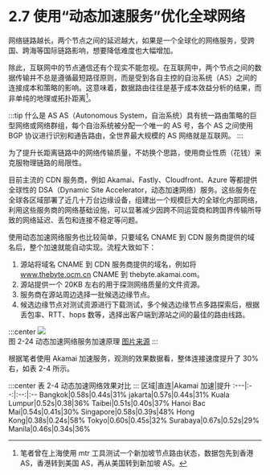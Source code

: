 # 2.7 使用“动态加速服务”优化全球网络

网络链路越长，两个节点之间的延迟越大，如果是一个全球化的网络服务，受跨国、跨海等国际链路影响，想要降低难度也大幅增加。


除此，互联网中的节点通信还有个现实不能忽视。在互联网中，两个节点之间的数据传输并不总是遵循最短路径原则，而是受到各自主控的自治系统（AS）之间的连接成本和策略的影响。这意味着，数据路由往往是基于成本效益分析的结果，而非单纯的地理或拓扑距离[^1]。

:::tip 什么是 AS
AS（Autonomous System，自治系统）具有统一路由策略的巨型网络或网络群组，每个自治系统被分配一个唯一的 AS 号，各个 AS 之间使用 BGP 协议进行识别和通告路由，全世界最大规模的 AS 网络就是互联网。
:::

为了提升长距离链路中的网络传输质量，不妨换个思路，使用商业性质（花钱）来克服物理链路的局限性。

目前主流的 CDN 服务商，例如 Akamai、Fastly、Cloudfront、Azure 等都提供全球性的 DSA（Dynamic Site Accelerator，动态加速网络）服务。这些服务在全球各区域部署了近几十万台边缘设备，组建出一个规模巨大的全球化内部网络，利用这些服务商的网络基础设施，可以显著减少因跨不同运营商和跨国界传输所导致的网络延迟、丢包和连接不稳定等问题。

使用动态加速网络服务也比较简单，只要域名 CNAME 到 CDN 服务商提供的域名后，整个加速就能自动实现。流程大致如下：

1. 源站将域名 CNAME 到 CDN 服务商提供的域名，例如将 www.thebyte.ocm.cn CNAME  到 thebyte.akamai.com。
2. 源站提供一个 20KB 左右的用于探测网络质量的文件资源。
3. 服务商在源站周边选择一批候选边缘节点。
4. 候选边缘节点对测试资源进行下载测试，多个候选边缘节点多路探索后，根据丢包率、RTT、hops 数等，选择出客户端到源站之间的最佳的路由线路。

:::center
  ![](../assets/dsa.png)<br/>
 图 2-24 动态加速网络服务加速原理 [图片来源](https://www.cdnetworks.com/cn/web-performance/dynamic-web-acceleration/)
:::

根据笔者使用 Akamai 加速服务，观测的效果数据看，整体连接速度提升了 30% 右，如表 2-4 所示。

:::center
表 2-4 动态加速网络效果对比
:::
区域|直连|Akamai 加速|提升
:---|:--:|:--:|:--
Bangkok|0.58s|0.44s|31%
jakarta|0.57s|0.44s|31%
Kuala Lumpur|0.52s|0.38|36%
Taibei|0.51s|0.40s|37%
Hanoi Bac Mai|0.54s|0.41s|30%
Singapore|0.58s|0.39s|48%
Hong Kong|0.38s|0.24s|58%
Tokyo|0.60s|0.45s|32%
Surabaya|0.67s|0.52s|29%
Manila|0.46s|0.34s|36%

[^1]: 笔者曾在上海使用 mtr 工具测试一个新加坡节点路由状态，数据包先到香港 AS，香港转到美国 AS，再从美国转到新加坡 AS。

